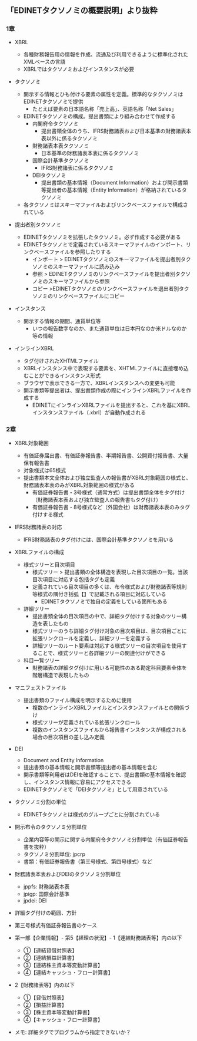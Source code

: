 ## 「EDINETタクソノミの概要説明」より抜粋
### 1章
- XBRL
  - 各種財務報告用の情報を作成、流通及び利用できるように標準化されたXMLベースの言語
  - XBRLではタクソノミおよびインスタンスが必要

- タクソノミ
  - 開示する情報とひも付ける要素の属性を定義。標準的なタクソノミはEDINETタクソノミで提供
    - たとえば要素の日本語名称「売上高」、英語名称「Net Sales」
  - EDINETタクソノミの構成。提出書類により組み合わせて作成する
    - 内閣府令タクソノミ
      - 提出書類全体のうち、IFRS財務諸表および日本基準の財務諸表本表以外に係るタクソノミ
    - 財務諸表本表タクソノミ
      - 日本基準の財務諸表本表に係るタクソノミ
    - 国際会計基準タクソノミ
      - IFRS財務諸表に係るタクソノミ
    - DEIタクソノミ
      - 提出書類の基本情報（Document Information）および開示書類等提出者の基本情報（Entity Information）が格納されているタクソノミ
  - 各タクソノミはスキーマファイルおよびリンクベースファイルで構成されている

- 提出者別タクソノミ
  - EDINETタクソノミを拡張したタクソノミ。必ず作成する必要がある
  - EDINETタクソノミで定義されているスキーマファイルのインポート、リンクベースファイルを参照したりする
    - インポート > EDINETタクソノミのスキーマファイルを提出者別タクソノミのスキーマファイルに読み込み
    - 参照 > EDINETタクソノミのリンクベースファイルを提出者別タクソノミのスキーマファイルから参照
    - コピー  >EDINETタクソノミのリンクベースファイルを退出者別タクソノミのリンクベースファイルにコピー

- インスタンス
  - 開示する情報の期間、通貨単位等
    - いつの報告数字なのか、また通貨単位は日本円なのか米ドルなのか等の情報

- インラインXBRL
  - タグ付けされたXHTMLファイル
  - XBRLインスタンス中で表現する要素を、XHTMLファイルに直接埋め込むことができるインスタンス形式
  - ブラウザで表示できる一方で、XBRLインスタンスへの変更も可能
  - 開示書類等提出者は、提出書類作成の際にインラインXBRLファイルを作成する
    - EDINETにインラインXBRLファイルを提出すると、これを基にXBRLインスタンスファイル（.xbrl）が自動作成される

### 2章
- XBRL対象範囲
  - 有価証券届出書、有価証券報告書、半期報告書、公開買付報告書、大量保有報告書
  - 対象様式は65様式
  - 提出書類本文全体および独立監査人の報告書がXBRL対象範囲の様式と、財務諸表本表のみがXBRL対象範囲の様式がある
    - 有価証券報告書・3号様式（通常方式）は提出書類全体をタグ付け（財務諸表本表および独立監査人の報告書もタグ付け）
    - 有価証券報告書・8号様式など（外国会社）は財務諸表本表のみタグ付けする様式

- IFRS財務諸表の対応
  - IFRS財務諸表のタグ付けには、国際会計基準タクソノミを用いる

- XBRLファイルの構成
  - 様式ツリーと目次項目
    - 様式ツリー > 提出書類の全体構造を表現した目次項目の一覧。当該目次項目に対応する包括タグも定義
    - 定義されている目次項目の多くは、布令様式および財務諸表等規則等様式の隅付き括弧【】で記載される項目に対応している
      - EDINETタクソノミで独自の定義をしている箇所もある
  - 詳細ツリー
    - 提出書類全体の目次項目の中で、詳細タグ付けする対象のツリー構造を表したもの
    - 様式ツリーのうち詳細タグ付け対象の目次項目は、目次項目ごとに拡張リンクロールを定義し、詳細ツリーを定義する
    - 詳細ツリーのルート要素は対応する様式ツリーの目次項目を使用することで、様式ツリーと各詳細ツリーの関連付けができる
  - 科目一覧ツリー
    - 財務諸表の詳細タグ付けに用いる可能性のある勘定科目要素全体を階層構造で表現したもの
 - マニフェストファイル
    - 提出書類のファイル構成を明示するために使用
      - 複数のインラインXBRLファイルとインスタンスファイルとの関係づけ
      - 様式ツリーが定義されている拡張リンクロール
      - 複数のインスタンスファイルから報告書インスタンスが構成される場合の目次項目の差し込み定義
  - DEI
    - Document and Entity Information
    - 提出書類の基本情報と開示書類等提出者の基本情報を含む
    - 開示書類等利用者はDEIを確認することで、提出書類の基本情報を確認し、インスタンス情報に容易にアクセスできる
    - EDINETタクソノミで「DEIタクソノミ」として用意されている

- タクソノミ分割の単位
  - EDINETタクソノミは様式のグループごとに分割されている
- 開示布令のタクソノミ分割単位
  - 企業内容等の開示に関する内閣府令タクソノミ分割単位（有価証券報告書を抜粋）
  - タクソノミ分割単位: jpcrp
  - 書類：有価証券報告書（第三号様式、第四号様式）など
- 財務諸表本表およびDEIのタクソノミ分割単位
  - jppfs: 財務諸表本表
  - jpigp: 国際会計基準
  - jpdei: DEI

- 詳細タグ付けの範囲、方針
- 第三号様式有価証券報告書のケース
- 第一部【企業情報】- 第5【経理の状況】- 1【連結財務諸表等】内の以下
  - ①【連結貸借対照表】
  - ②【連結損益計算書】
  - ③【連結株主資本等変動計算書】
  - ④【連結キャッシュ・フロー計算書】
- 2【財務諸表等】内の以下
  - ①【貸借対照表】
  - ②【損益計算書】
  - ③【株主資本等変動計算書】
  - ④【キャッシュ・フロー計算書】
- メモ: 詳細タグでプログラムから指定できないか？